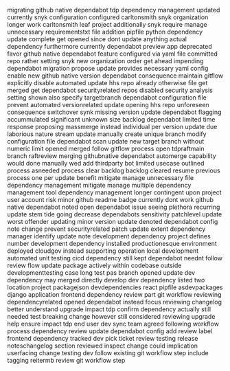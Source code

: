 migrating github native dependabot tdp dependency management updated currently snyk configuration configured carltonsmith snyk organization longer work carltonsmith leaf project additionally snyk require manage unnecessary requirementstxt file addition pipfile python dependency update complete get opened since dont update anything actual dependency furthermore currently dependabot preview app deprecated favor github native dependabot feature configured via yaml file committed repo rather setting snyk new organization order get ahead impending dependabot migration propose update provides necessary yaml config enable new github native version dependabot consequence maintain gitflow explicitly disable automated update hhs repo already otherwise file get merged get dependabot securityrelated repos disabled security analysis setting shown also specify targetbranch dependabot configuration file prevent automated versionrelated update opening hhs repo unforeseen consequence switchover synk missing version update dependabot flagging accummulated significant unknown size backlog dependabot limited time response proposing massmerge instead individual per version update due laborious nature stream update manually create unique branch modify configuration file dependabot scan update new target branch without numeric limit opened merged follow gitflow process open tdpraftmain branch raftreview merging githubnative dependabot automerge capability would done manually wed add thirdparty bot limited usecase outlined process asneeded process clear backlog backlog cleared resume previous process one per update benefit mitigate manage unnecessary file dependency management mitigate manage multiple dependency management tool dependency management longer contingent upon project user account risk minor github readme badge currently dont work github native dependabot noted open dependabot issue seeing plethora recurring update stem tide going decrease dependabots sensitivity patchlevel update worst offender updating minor version update denoted dependabot config note change prevent securityrelated patch update extent dependency manager identify update note development dependency project defines number development dependency installed productionesque environment deployed cloudgov instead supporting operation local development automated unit testing cicd dependency still kept dependabot neednt follow review flow update package actively within codebase outside developmenttesting case long test pas branch opened update dev dependency may merged directly develop dev dependency listed two location project packagejson devdependencies react pipfile asdevpackages django application frontend dependency review part git workflow reviewing dependencyrelated opened dependabot instead focus reviewing changelog better understand upgrade impact tdp confirm dependency actually still needed test breaking change however still considered reviewing upgrade help ensure impact tdp end user dev sync team agreed following workflow process dependency review update dependabot config add review label frontend dependency tracked dev pick ticket review testing release noteschangelog section reviewed inspect change could implication userfacing change testing dev follow existing git workflow step include tagging reitermb review git workflow step
